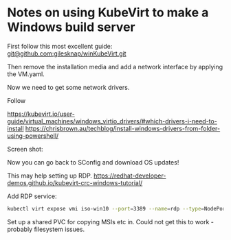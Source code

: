 # Notes on using KubeVirt to make a Windows build server

First follow this most excellent guide:
[git@github.com:gilesknap/winKubeVirt.git](https://medium.com/adessoturkey/create-a-windows-vm-in-kubernetes-using-kubevirt-b5f54fb10ffd)

Then remove the installation media and add a network interface by applying the VM.yaml.

Now we need to get some network drivers.

Follow

https://kubevirt.io/user-guide/virtual_machines/windows_virtio_drivers/#which-drivers-i-need-to-install
https://chrisbrown.au/techblog/install-windows-drivers-from-folder-using-powershell/

Screen shot:
[](netdriver.png)

Now you can go back to SConfig and download OS updates!

This may help setting up RDP.
https://redhat-developer-demos.github.io/kubevirt-crc-windows-tutorial/

Add RDP service:
```bash
kubectl virt expose vmi iso-win10 --port=3389 --name=rdp --type=NodePort
```

Set up a shared PVC for copying MSIs etc in.
Could not get this to work - probably filesystem issues.
